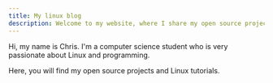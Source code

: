 ```yaml
---
title: My linux blog
description: Welcome to my website, where I share my open source projects and knowledge of Linux.
---
```


Hi, my name is Chris. I'm a computer science student who is very passionate about Linux and programming.

Here, you will find my open source projects and Linux tutorials.
